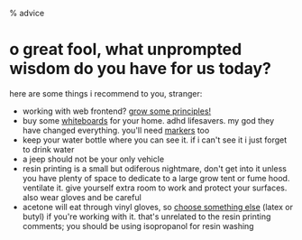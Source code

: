 % advice

# o great fool, what unprompted wisdom do you have for us today?

here are some things i recommend to you, stranger:

- working with web frontend? [grow some principles!](https://jeffhuang.com/designed_to_last/)
- buy some [whiteboards](https://amazon.com/dp/B06VVBW9BQ) for your home. adhd lifesavers. my god they have changed everything. you'll need [markers](https://amazon.com/dp/B0006HXJFK) too
- keep your water bottle where you can see it. if i can't see it i just forget to drink water
- a jeep should not be your only vehicle
- resin printing is a small but odiferous nightmare, don't get into it unless you have plenty of space to dedicate to a large grow tent or fume hood. ventilate it. give yourself extra room to work and protect your surfaces. also wear gloves and be careful
- acetone will eat through vinyl gloves, so [choose something else](http://amo-csd.lbl.gov/downloads/Chemical%20Resistance%20of%20Gloves.pdf) (latex or butyl) if you're working with it. that's unrelated to the resin printing comments; you should be using isopropanol for resin washing